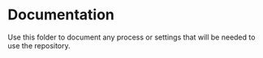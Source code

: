 # Documentation

Use this folder to document any process or settings that will be needed to use the repository.
